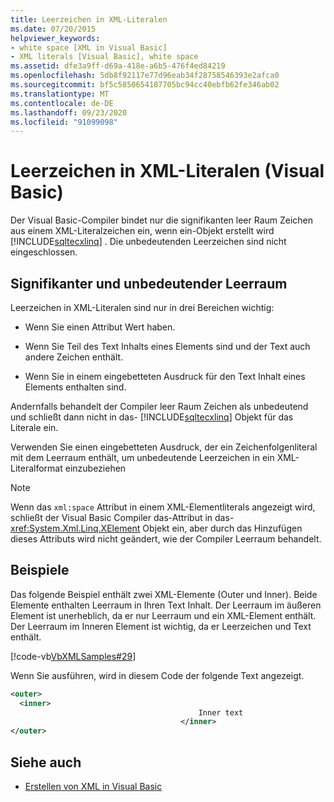 ```yaml
---
title: Leerzeichen in XML-Literalen
ms.date: 07/20/2015
helpviewer_keywords:
- white space [XML in Visual Basic]
- XML literals [Visual Basic], white space
ms.assetid: dfe3a9ff-d69a-418e-a6b5-476f4ed84219
ms.openlocfilehash: 5db8f92117e77d96eab34f28758546393e2afca0
ms.sourcegitcommit: bf5c5850654187705bc94cc40ebfb62fe346ab02
ms.translationtype: MT
ms.contentlocale: de-DE
ms.lasthandoff: 09/23/2020
ms.locfileid: "91099098"
---
```

# <a name="white-space-in-xml-literals-visual-basic"></a>Leerzeichen in XML-Literalen (Visual Basic)

Der Visual Basic-Compiler bindet nur die signifikanten leer Raum Zeichen aus einem XML-Literalzeichen ein, wenn ein-Objekt erstellt wird [!INCLUDE[sqltecxlinq](~/includes/sqltecxlinq-md.md)] . Die unbedeutenden Leerzeichen sind nicht eingeschlossen.  
  
## <a name="significant-and-insignificant-white-space"></a>Signifikanter und unbedeutender Leerraum  

 Leerzeichen in XML-Literalen sind nur in drei Bereichen wichtig:  
  
- Wenn Sie einen Attribut Wert haben.  
  
- Wenn Sie Teil des Text Inhalts eines Elements sind und der Text auch andere Zeichen enthält.  
  
- Wenn Sie in einem eingebetteten Ausdruck für den Text Inhalt eines Elements enthalten sind.  
  
 Andernfalls behandelt der Compiler leer Raum Zeichen als unbedeutend und schließt dann nicht in das- [!INCLUDE[sqltecxlinq](~/includes/sqltecxlinq-md.md)] Objekt für das Literale ein.  
  
 Verwenden Sie einen eingebetteten Ausdruck, der ein Zeichenfolgenliteral mit dem Leerraum enthält, um unbedeutende Leerzeichen in ein XML-Literalformat einzubeziehen  
  
> [!NOTE]
> Wenn das `xml:space` Attribut in einem XML-Elementliterals angezeigt wird, schließt der Visual Basic Compiler das-Attribut in das- <xref:System.Xml.Linq.XElement> Objekt ein, aber durch das Hinzufügen dieses Attributs wird nicht geändert, wie der Compiler Leerraum behandelt.  
  
## <a name="examples"></a>Beispiele  

 Das folgende Beispiel enthält zwei XML-Elemente (Outer und Inner). Beide Elemente enthalten Leerraum in Ihren Text Inhalt. Der Leerraum im äußeren Element ist unerheblich, da er nur Leerraum und ein XML-Element enthält. Der Leerraum im Inneren Element ist wichtig, da er Leerzeichen und Text enthält.  
  
 [!code-vb[VbXMLSamples#29](~/samples/snippets/visualbasic/VS_Snippets_VBCSharp/VbXMLSamples/VB/XMLSamples13.vb#29)]  
  
 Wenn Sie ausführen, wird in diesem Code der folgende Text angezeigt.  
  
```xml  
<outer>  
  <inner>  
                                          Inner text  
                                      </inner>  
</outer>  
```  
  
## <a name="see-also"></a>Siehe auch

- [Erstellen von XML in Visual Basic](creating-xml.md)
